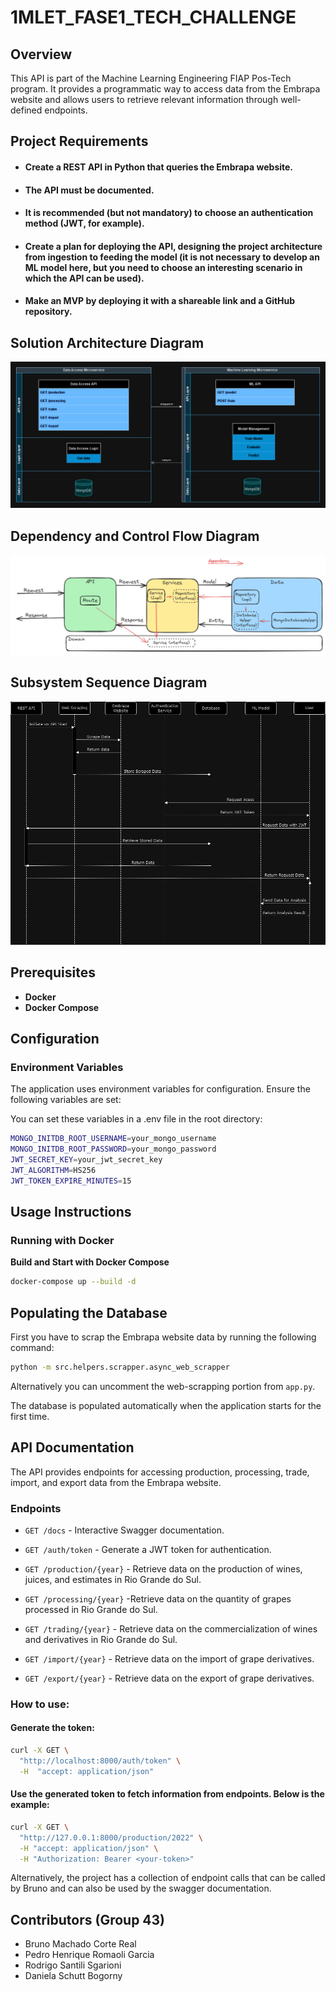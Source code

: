 # 1MLET_FASE1_TECH_CHALLENGE

## Overview

This API is part of the Machine Learning Engineering FIAP Pos-Tech program. It provides a programmatic way to access data from the Embrapa website and allows users to retrieve relevant information through well-defined endpoints.

## Project Requirements

* #### Create a REST API in Python that queries the Embrapa website.
* #### The API must be documented.
* #### It is recommended (but not mandatory) to choose an authentication method (JWT, for example).
* #### Create a plan for deploying the API, designing the project architecture from ingestion to feeding the model (it is not necessary to develop an ML model here, but you need to choose an interesting scenario in which the API can be used).
* #### Make an MVP by deploying it with a shareable link and a GitHub repository.

## Solution Architecture Diagram

![1MLET_FASE1_TECH_CHALLENGE.drawio.png](assets/images/1MLET_FASE1_TECH_CHALLENGE.drawio.png)

## Dependency and Control Flow Diagram

![Grafico_Dependencia_Fluxo_Controle_API.png](assets/images/Grafico_Dependencia_Fluxo_Controle_API.png)

## Subsystem Sequence Diagram

![uml.drawio.png](assets/images/uml.drawio.png)

## Prerequisites

- **Docker**
- **Docker Compose**

## Configuration

### Environment Variables

The application uses environment variables for configuration. Ensure the following variables are set:

You can set these variables in a .env file in the root directory:

```bash
MONGO_INITDB_ROOT_USERNAME=your_mongo_username
MONGO_INITDB_ROOT_PASSWORD=your_mongo_password
JWT_SECRET_KEY=your_jwt_secret_key
JWT_ALGORITHM=HS256
JWT_TOKEN_EXPIRE_MINUTES=15
```

## Usage Instructions

### Running with Docker

**Build and Start with Docker Compose**

```bash
docker-compose up --build -d
```

## Populating the Database

First you have to scrap the Embrapa website data by running the following command: 
```bash
python -m src.helpers.scrapper.async_web_scrapper
```

Alternatively you can uncomment the web-scrapping portion from `app.py`.

The database is populated automatically when the application starts for the first time.

## API Documentation

The API provides endpoints for accessing production, processing, trade, import, and export data from the Embrapa website.

### Endpoints

- `GET /docs` - Interactive Swagger documentation.

- `GET /auth/token` - Generate a JWT token for authentication.

- `GET /production/{year}` - Retrieve data on the production of wines, juices, and estimates in Rio Grande do Sul.

- `GET /processing/{year}` -Retrieve data on the quantity of grapes processed in Rio Grande do Sul.

- `GET /trading/{year}` - Retrieve data on the commercialization of wines and derivatives in Rio Grande do Sul.

- `GET /import/{year}` - Retrieve data on the import of grape derivatives.

- `GET /export/{year}` - Retrieve data on the export of grape derivatives.

### How to use: 

#### Generate the token:

```bash
curl -X GET \
  "http://localhost:8000/auth/token" \
  -H  "accept: application/json"
```
#### Use the generated token to fetch information from endpoints. Below is the example:

```bash
curl -X GET \
  "http://127.0.0.1:8000/production/2022" \
  -H "accept: application/json" \
  -H "Authorization: Bearer <your-token>"
```

Alternatively, the project has a collection of endpoint calls that can be called by Bruno and can also be used by the swagger documentation.

## Contributors (Group 43)
- Bruno Machado Corte Real 
- Pedro Henrique Romaoli Garcia
- Rodrigo Santili Sgarioni
- Daniela Schutt Bogorny

